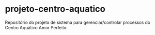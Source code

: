 # projeto-centro-aquatico
Repositório do projeto de sistema para gerenciar/controlar processos do Centro Aquático Amor Perfeito.
